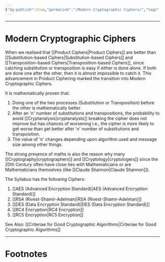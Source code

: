 ```yaml
---
{"dg-publish":true,"permalink":"/Modern Cryptographic Ciphers/","tags":["CompSci","CyberSec"]}
---
```



---
# Modern Cryptographic Ciphers
When we realised that [[Product Ciphers\|Product Ciphers]] are better than [[Substitution-based Ciphers\|Substitution-based Ciphers]] and [[Transposition-based Ciphers\|Transposition-based Ciphers]], since catching substitution or transposition is easy if either is done alone. If both are done one after the other, then it is almost impossible to catch it. This advancement in Product Ciphering marked the transition into Modern Cryptographic Ciphers.

It is mathematically proven that:
1. Doing one of the two processes (Substitution or Transposition) before the other is mathematically better
2. After an 'n' number of substitutions and transpositions, the probability to avoid [[Cryptanalysis\|cryptanalysts]] breaking the cipher does not improve but has chances of worsening i.e., the cipher is more likely to get worse than get better after 'n' number of substitutions and transposition.
3. The value of 'n' changes depending upon algorithm used and message size among other things.

The strong presence of maths is also the reason why many [[Cryptography\|cryptographers]] and [[Cryptology\|cryptologers]] since the 20th Century often have close ties with Mathematicians or are Mathematicians themselves (like [[Claude Shannon\|Claude Shannon]]).

The Syllabus has the following Ciphers:
1. [[AES (Advanced Encryption Standard)\|AES (Advanced Encryption Standard)]]
2. [[RSA (Rivest-Shamir-Adelman)\|RSA (Rivest-Shamir-Adelman)]]
3. [[DES (Data Encryption Standard)\|DES (Data Encryption Standard)]]
4. [[RC4 Encryption\|RC4 Encryption]]
5. [[RC5 Encryption\|RC5 Encryption]]

See Also:
[[Criteriae for Good Cryptographic Algorithms\|Criteriae for Good Cryptographic Algorithms]]

---
# Footnotes
